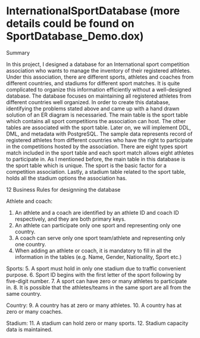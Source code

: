 # InternationalSportDatabase (more details could be found on SportDatabase_Demo.dox)

Summary

In this project, I designed a database for an International sport competition association who wants to manage the inventory of their registered athletes. Under this association, there are different sports, athletes and coaches from different countries, and stadiums for different sport matches. It is quite complicated to organize this information efficiently without a well-designed database. 
The database focuses on maintaining all registered athletes from different countries well organized. In order to create this database, identifying the problems stated above and came up with a hand drawn solution of an ER diagram is necessaried. The main table is the sport table which contains all sport competitions the association can host. The other tables are associated with the sport table. Later on, we will implement DDL, DML, and metadata with PostgreSQL.
The sample data represents record of registered athletes from different countries who have the right to participate in the competitions hosted by the association. There are eight types sport match included in the sport table and each sport match allows eight athletes to participate in. As I mentioned before, the main table in this database is the sport table which is unique. The sport is the basic factor for a competition association. Lastly, a stadium table related to the sport table, holds all the stadium options the association has.

12 Business Rules for designning the database

Athlete and coach:
1. An athlete and a coach are identified by an athlete ID and coach ID respectively, and they are both primary keys.
2. An athlete can participate only one sport and representing only one country.
3. A coach can serve only one sport team/athlete and representing only one country.
4. When adding an athlete or coach, it is mandatory to fill in all the information in the tables (e.g. Name, Gender, Nationality, Sport etc.)

Sports:
5. A sport must hold in only one stadium due to traffic convenient purpose.
6. Sport ID begins with the first letter of the sport following by five-digit number. 
7. A sport can have zero or many athletes to participate in.
8. It is possible that the athletes/teams in the same sport are all from the same country.

Country:
9. A country has at zero or many athletes.
10. A country has at zero or many coaches.

Stadium:
11. A stadium can hold zero or many sports.
12. Stadium capacity data is maintained.
